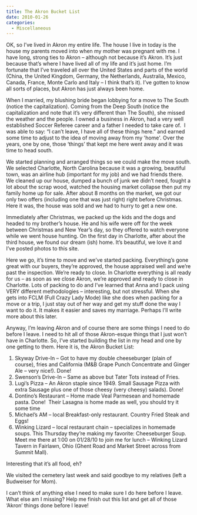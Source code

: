 ```yaml
---
title: The Akron Bucket List
date: 2010-01-26
categories: 
  - Miscellaneous
---
```


OK, so I’ve lived in Akron my entire life. The house I live in today is the house my parents moved into when my mother was pregnant with me. I have long, strong ties to Akron – although not because it’s Akron. It’s just because that’s where I have lived all of my life and it’s just home. I’m fortunate that I’ve traveled all over the United States and parts of the world (China, the United Kingdom, Germany, the Netherlands, Australia, Mexico, Canada, France, Monte Carlo and Italy – I think that’s it). I’ve gotten to know all sorts of places, but Akron has just always been home.

When I married, my blushing bride began lobbying for a move to The South (notice the capitalization). Coming from the Deep South (notice the capitalization and note that it’s very different than The South), she missed the weather and the people. I owned a business in Akron, had a very well established Soccer Referee career and a father I needed to take care of.  I was able to say: “I can’t leave, I have all of these things here.” and earned some time to adjust to the idea of moving away from my 'home'. Over the years, one by one, those ‘things’ that kept me here went away and it was time to head south.

We started planning and arranged things so we could make the move south. We selected Charlotte, North Carolina because it was a growing, beautiful town, was an airline hub (important for my job) and we had friends there. We cleaned up our house, dumped a bunch of junk we didn’t need, fought a lot about the scrap wood, watched the housing market collapse then put my family home up for sale. After about 8 months on the market, we got our only two offers (including one that was just right) right before Christmas. Here it was, the house was sold and we had to hurry to get a new one.

Immediately after Christmas, we packed up the kids and the dogs and headed to my brother’s house. He and his wife were off for the week between Christmas and New Year’s day, so they offered to watch everyone while we went house hunting. On the first day in Charlotte, after about the third house, we found our dream (ish) home. It’s beautiful, we love it and I’ve posted photos to this site.

Here we go, it’s time to move and we’ve started packing. Everything’s gone great with our buyers, they’re approved, the house appraised well and we’re past the inspection. We’re ready to close. In Charlotte everything is all ready for us – as soon as we close Akron, we’re approved and ready to close in Charlotte. Lots of packing to do and I’ve learned that Anna and I pack using VERY different methodologies – interesting, but not stressful. When she gets into FCLM (Full Crazy Lady Mode) like she does when packing for a move or a trip, I just stay out of her way and get my stuff done the way I want to do it. It makes it easier and saves my marriage. Perhaps I’ll write more about this later.

Anyway, I’m leaving Akron and of course there are some things I need to do before I leave. I need to hit all of those Akron-esque things that I just won’t have in Charlotte. So, I’ve started building the list in my head and one by one getting to them. Here it is, the Akron Bucket List:

1. Skyway Drive-In – Got to have my double cheeseburger (plain of course), fries and California (M&B Grape Punch Concentrate and Ginger Ale – very nice!). Done!
2. Swenson’s Drive-In – Same as above but Tater Tots instead of Fries.
3. Lugi’s Pizza – An Akron staple since 1949. Small Sausage Pizza with extra Sausage plus one of those cheesy (very cheesy) salads). Done!
4. Dontino’s Restaurant – Home made Veal Parmesean and homemade pasta. Done!  Their Lasagna is home made as well, you should try it some time
5. Michael’s AM – local Breakfast-only restaurant. Country Fried Steak and Eggs!
6. Winking Lizard – local restaurant chain – specializes in homemade soups. This Thursday they’re making my favorite: Cheeseburger Soup. Meet me there at 1:00 on 01/28/10 to join me for lunch – Winking Lizard Tavern in Fairlawn, Ohio (Ghent Road and Market Street across from Summit Mall).

Interesting that it’s all food, eh?

We visited the cemetery last week and said goodbye to my relatives (left a Budweiser for Mom).

I can’t think of anything else I need to make sure I do here before I leave. What else am I missing? Help me finish out this list and get all of those ‘Akron’ things done before I leave!
